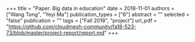 +++
title = "Paper: Big data in education"
date = 2018-11-01
authors = ["Wang Tong", "Yeyi Ma"]
publication_types = ["6"]
abstract = ""
selected = "false"
publication = ""
tags = ["Fall 2018", "project"]
url_pdf = "https://github.com/cloudmesh-community/fa18-523-73/blob/master/project-report/report.md"
+++

